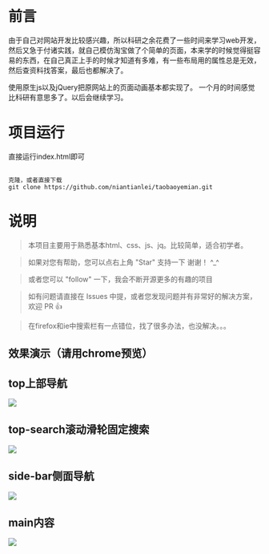 # 前言

由于自己对网站开发比较感兴趣，所以科研之余花费了一些时间来学习web开发，然后又急于付诸实践，就自己模仿淘宝做了个简单的页面，本来学的时候觉得挺容易的东西，在自己真正上手的时候才知道有多难，有一些布局用的属性总是无效，然后查资料找答案，最后也都解决了。

使用原生js以及jQuery把原网站上的页面动画基本都实现了。  一个月的时间感觉比科研有意思多了。以后会继续学习。


# 项目运行

直接运行index.html即可

```

克隆，或者直接下载
git clone https://github.com/niantianlei/taobaoyemian.git

```


# 说明

>  本项目主要用于熟悉基本html、css、js、jq。比较简单，适合初学者。

>  如果对您有帮助，您可以点右上角 "Star" 支持一下 谢谢！ ^_^

>  或者您可以 "follow" 一下，我会不断开源更多的有趣的项目

>  如有问题请直接在 Issues 中提，或者您发现问题并有非常好的解决方案，欢迎 PR 👍

>  在firefox和ie中搜索栏有一点错位，找了很多办法，也没解决。。。

## 效果演示（请用chrome预览）

## top上部导航 

<img src="https://github.com/niantianlei/taobaoyemian/tree/master/taobaoyemian/git-img/top-nav.png"/>

## top-search滚动滑轮固定搜索

<img src="https://github.com/niantianlei/taobaoyemian/tree/master/taobaoyemian/git-img/top-search.png"/>

## side-bar侧面导航

<img src="https://github.com/niantianlei/taobaoyemian/tree/master/taobaoyemian/git-img/side-bar.png"/>

## main内容

<img src="https://github.com/niantianlei/taobaoyemian/tree/master/taobaoyemian/git-img/main.png"/>

